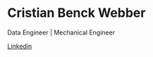 # Cristian Benck Webber
Data Engineer | Mechanical Engineer

[Linkedin](https://www.linkedin.com/in/cristianwebber/)
